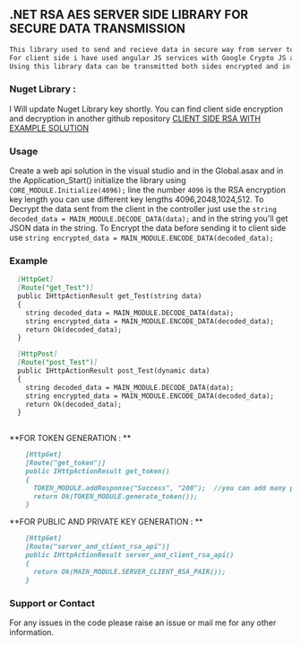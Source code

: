 ## .NET RSA AES SERVER SIDE LIBRARY FOR SECURE DATA TRANSMISSION

```markdown
This library used to send and recieve data in secure way from server to client side and client side to server.
For client side i have used angular JS services with Google Crypto JS and JsClasses for RSA. 
Using this library data can be transmitted both sides encrypted and in secure way.In the middle you can't access the data.
```
### Nuget Library : 
I Will update Nuget Library key shortly.
  You can find client side encryption and decryption in another github repository [CLIENT SIDE RSA WITH EXAMPLE SOLUTION](https://github.com/Venkatesh-Nelli/RSA_CLIENT_SIDE)
  
  
  ### Usage 
  Create a web api solution in the visual studio and in the Global.asax and in the Application_Start() initialize the library using ` CORE_MODULE.Initialize(4096);` line the number `4096` is the RSA encryption key length you can use different key lengths 4096,2048,1024,512.
  To Decrypt the data sent from the client in the controller just use the `string decoded_data = MAIN_MODULE.DECODE_DATA(data);` and in the string you'll get JSON data in the string.
  To Encrypt the data before sending it to client side use `string encrypted_data = MAIN_MODULE.ENCODE_DATA(decoded_data);` 
  
  ### Example
  ```markdown
    [HttpGet]
    [Route("get_Test")]
    public IHttpActionResult get_Test(string data)
    {
      string decoded_data = MAIN_MODULE.DECODE_DATA(data);
      string encrypted_data = MAIN_MODULE.ENCODE_DATA(decoded_data);
      return Ok(decoded_data);
    }

    [HttpPost]
    [Route("post_Test")]
    public IHttpActionResult post_Test(dynamic data)
    {
      string decoded_data = MAIN_MODULE.DECODE_DATA(data);
      string encrypted_data = MAIN_MODULE.ENCODE_DATA(decoded_data);
      return Ok(decoded_data);
    }
      
``` 
**FOR TOKEN GENERATION : **
```markdown
    [HttpGet]
    [Route("get_token")]
    public IHttpActionResult get_token()
    {
      TOKEN_MODULE.addResponse("Success", "200");  //you can add many parameters with the access_token 
      return Ok(TOKEN_MODULE.generate_token());
    }
```
**FOR PUBLIC AND PRIVATE KEY GENERATION : **
```markdown
    [HttpGet]
    [Route("server_and_client_rsa_api")]
    public IHttpActionResult server_and_client_rsa_api()
    {
      return Ok(MAIN_MODULE.SERVER_CLIENT_RSA_PAIR());
    }
```  
  
### Support or Contact
For any issues in the code please raise an issue or mail me for any other information. 
